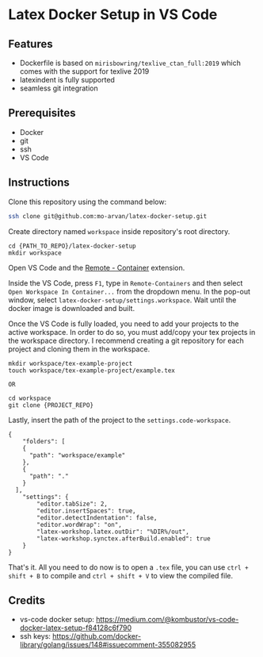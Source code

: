 # Latex Docker Setup in VS Code

## Features

- Dockerfile is based on ``mirisbowring/texlive_ctan_full:2019`` which comes with the support for texlive 2019
- latexindent is fully supported
- seamless git integration

## Prerequisites
- Docker
- git
- ssh
- VS Code

## Instructions

Clone this repository using the command below:

```bash
ssh clone git@github.com:mo-arvan/latex-docker-setup.git
```

Create directory named ``workspace`` inside repository's root directory.

```
cd {PATH_TO_REPO}/latex-docker-setup
mkdir workspace
```

Open VS Code and the [Remote - Container](https://marketplace.visualstudio.com/items?itemName=ms-vscode-remote.remote-containers) extension.

Inside the VS Code, press ``F1``, type in ``Remote-Containers`` and then select ``Open Workspace In Container...`` from the dropdown menu. In the pop-out window, select ``latex-docker-setup/settings.workspace``. Wait until the docker image is downloaded and built. 

Once the VS Code is fully loaded, you need to add your projects to the active workspace. In order to do so, you must add/copy your tex projects in the workspace directory. I recommend creating a git repository for each project and cloning them in the workspace. 

```
mkdir workspace/tex-example-project
touch workspace/tex-example-project/example.tex

OR 

cd workspace
git clone {PROJECT_REPO}
```
Lastly, insert the path of the project to the ``settings.code-workspace``. 

```
{
	"folders": [
    {
      "path": "workspace/example"
    },
    {
      "path": "."
    }
  ],
	"settings": {
		"editor.tabSize": 2, 
		"editor.insertSpaces": true,
		"editor.detectIndentation": false,
		"editor.wordWrap": "on",
		"latex-workshop.latex.outDir": "%DIR%/out",
		"latex-workshop.synctex.afterBuild.enabled": true
	}
}
```

That's it. All you need to do now is to open a ``.tex`` file, you can use ``ctrl + shift + B`` to compile and ``ctrl + shift + V`` to view the compiled file. 

## Credits

- vs-code docker setup: https://medium.com/@kombustor/vs-code-docker-latex-setup-f84128c6f790
- ssh keys: https://github.com/docker-library/golang/issues/148#issuecomment-355082955
